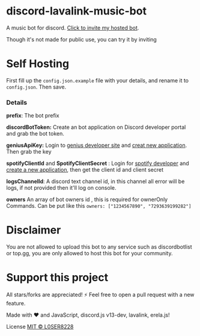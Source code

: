 # discord-lavalink-music-bot
A music bot for discord. [Click to invite my hosted bot](https://discord.com/api/oauth2/authorize?client_id=725359120881942530&permissions=8&redirect_uri=https%3A%2F%2Fdiscord.gg%2F4YpXu7bMf9&scope=bot%20applications.commands).

Though it's not made for public use, you can try it by inviting

# Self Hosting
First fill up the `config.json.example` file with your details, and rename it to `config.json`. Then save.
### Details
**prefix**: The bot prefix

**discordBotToken:** Create an bot application on Discord developer portal and grab the bot token.

**geniusApiKey:** Login to [genius developer site](https://genius.com/developers) and [creat new application](https://genius.com/api-clients/new). Then grab the key 

**spotifyClientId** and **SpotifyClientSecret** : Login for [spotify developer](https://developer.spotify.com/dashboard/login) and [create a new application](https://developer.spotify.com/dashboard/applications), then get the client id and client secret

**logsChannelId**: A discord text channel id, in this channel all error will be logs, if not provided then it'll log on console.

**owners** An array of bot owners id , this is required for ownerOnly Commands. Can be put like this `owners: ["1234567890", "7293639199282"]`

# Disclaimer
You are not allowed to upload this bot to any service such as discordbotlist or top.gg, you are only allowed to host this bot for your community.

# Support this project
All stars/forks are appreciated! ⚡
Feel free to open a pull request with a new feature.

Made with ❤️ and JavaScript, discord.js v13-dev, lavalink, erela.js!

License
[MIT © L0SER8228](./LICENSE)
